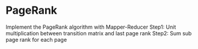 # PageRank
Implement the PageRank algorithm with Mapper-Reducer
Step1: Unit multiplication between transition matrix and last page rank
Step2: Sum sub page rank for each page
